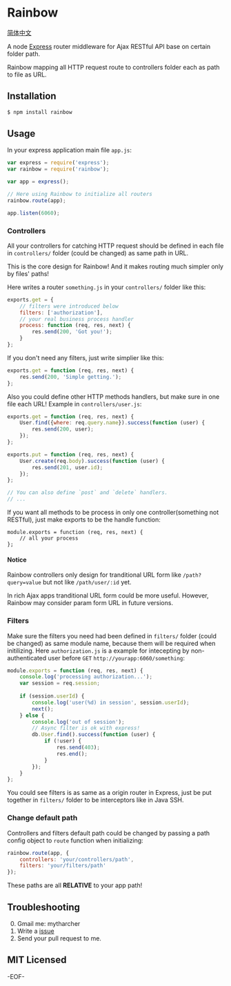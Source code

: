 Rainbow
=======

[简体中文](http://mytharcher.github.com/posts/npm-rainbow.html)

A node [Express][] router middleware for Ajax RESTful API base on certain folder path.

Rainbow mapping all HTTP request route to controllers folder each as path to file as URL.

## Installation ##

```bash
$ npm install rainbow
```

## Usage ##

In your express application main file `app.js`:

```javascript
var express = require('express');
var rainbow = require('rainbow');

var app = express();

// Here using Rainbow to initialize all routers
rainbow.route(app);

app.listen(6060);
```

### Controllers ###

All your controllers for catching HTTP request should be defined in each file in `controllers/` folder (could be changed) as same path in URL.

This is the core design for Rainbow! And it makes routing much simpler only by files' paths!

Here writes a router `something.js` in your `controllers/` folder like this:

```javascript
exports.get = {
	// filters were introduced below
	filters: ['authorization'],
	// your real business process handler
	process: function (req, res, next) {
		res.send(200, 'Got you!');
	}
};
```

If you don't need any filters, just write simplier like this:

```javascript
exports.get = function (req, res, next) {
	res.send(200, 'Simple getting.');
};
```

Also you could define other HTTP methods handlers, but make sure in one file each URL! Example in `controllers/user.js`:

```javascript
exports.get = function (req, res, next) {
	User.find({where: req.query.name}).success(function (user) {
		res.send(200, user);
	});
};

exports.put = function (req, res, next) {
	User.create(req.body).success(function (user) {
		res.send(201, user.id);
	});
};

// You can also define `post` and `delete` handlers.
// ...
```

If you want all methods to be process in only one controller(something not RESTful), just make exports to be the handle function:

```
module.exports = function (req, res, next) {
	// all your process
};
```

#### Notice ####

Rainbow controllers only design for tranditional URL form like `/path?query=value` but not like `/path/user/:id` yet.

In rich Ajax apps tranditional URL form could be more useful. However, Rainbow may consider param form URL in future versions.

### Filters ###

Make sure the filters you need had been defined in `filters/` folder (could be changed) as same module name, because them will be required when initilizing. Here `authorization.js` is a example for intecepting by non-authenticated user before `GET` `http://yourapp:6060/something`:

```javascript
module.exports = function (req, res, next) {
	console.log('processing authorization...');
	var session = req.session;
	
	if (session.userId) {
		console.log('user(%d) in session', session.userId);
		next();
	} else {
		console.log('out of session');
		// Async filter is ok with express!
		db.User.find().success(function (user) {
			if (!user) {
				res.send(403);
				res.end();
			}
		});
	}
};
```

You could see filters is as same as a origin router in Express, just be put together in `filters/` folder to be interceptors like in Java SSH.

### Change default path ###

Controllers and filters default path could be changed by passing a path config object to `route` function when initializing:

```javascript
rainbow.route(app, {
	controllers: 'your/controllers/path',
	filters: 'your/filters/path'
});
```

These paths are all **RELATIVE** to your app path!

## Troubleshooting ##

0. Gmail me: mytharcher
0. Write a [issue](https://github.com/mytharcher/rainbow/issues)
0. Send your pull request to me.

## MIT Licensed ##

-EOF-

[Express]: http://expressjs.com/